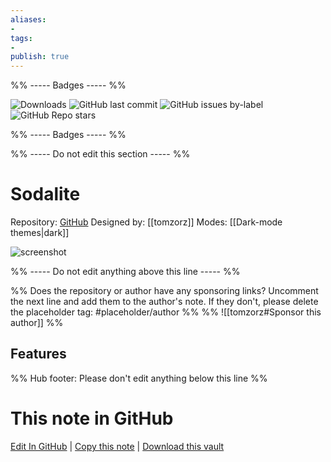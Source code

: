 ```yaml
---
aliases:
- 
tags: 
- 
publish: true
---
```


%% ----- Badges ----- %%

![Downloads](https://img.shields.io/badge/downloads-37667-573E7A?style=for-the-badge&logo=)
![GitHub last commit](https://img.shields.io/github/last-commit/tomzorz/Sodalite?color=573E7A&label=last%20update&logo=github&style=for-the-badge)
![GitHub issues by-label](https://img.shields.io/github/issues/tomzorz/Sodalite/help%20wanted?color=573E7A&logo=github&style=for-the-badge) 
![GitHub Repo stars](https://img.shields.io/github/stars/tomzorz/Sodalite?color=573E7A&logo=github&style=for-the-badge)

%% ----- Badges ----- %%

%% ----- Do not edit this section ----- %%

# Sodalite

Repository: [GitHub](https://github.com/tomzorz/Sodalite)
Designed by: [[tomzorz]]
Modes: [[Dark-mode themes|dark]]



![screenshot](https://github.com/tomzorz/Sodalite/raw/HEAD/screenshot.png)

%% ----- Do not edit anything above this line ----- %% 

%% Does the repository or author have any sponsoring links? Uncomment the next line and add them to the author's note. If they don't, please delete the placeholder tag: #placeholder/author %%
%% ![[tomzorz#Sponsor this author]] %%


## Features



%% Hub footer: Please don't edit anything below this line %%

# This note in GitHub

<span class="git-footer">[Edit In GitHub](https://github.dev/obsidian-community/obsidian-hub/blob/main/02%20-%20Community%20Expansions/02.05%20All%20Community%20Expansions/Themes/Sodalite.md "git-hub-edit-note") | [Copy this note](https://raw.githubusercontent.com/obsidian-community/obsidian-hub/main/02%20-%20Community%20Expansions/02.05%20All%20Community%20Expansions/Themes/Sodalite.md "git-hub-copy-note") | [Download this vault](https://github.com/obsidian-community/obsidian-hub/archive/refs/heads/main.zip "git-hub-download-vault") </span>
